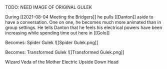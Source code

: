 TODO: NEED IMAGE OF ORIGINAL GULEK

During [[2021-08-04 Meeting the Bridgers]] he pulls [[Danton]] aside to have a conversation. One on one, he becomes much more animated than in group settings. He tells Danton that he feels his electrical powers have been increasing while spending time out here in [[Golo]]

Becomes: Spider Gulek
![[Spider Gulek.png]]

Becomes: Transformed Gulek
![[Transformed Gulek.png]]

Wizard
Veda of the Mother Electric
Upside Down Head